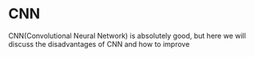 CNN
====
CNN(Convolutional Neural Network) is absolutely good, but here we will discuss the disadvantages of CNN and how to improve
